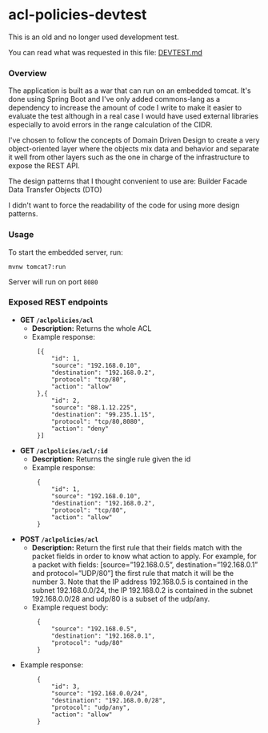 # acl-policies-devtest
This is an old and no longer used development test.

You can read what was requested in this file: [DEVTEST.md](DEVTEST.md)

### Overview
The application is built as a war that can run on an embedded tomcat. It's done using Spring Boot and I've only added commons-lang as a dependency to increase the amount of code I write to make it easier to evaluate the test although in a real case I would have used external libraries especially to avoid errors in the range calculation of the CIDR.

I've chosen to follow the concepts of Domain Driven Design to create a very object-oriented layer where the objects mix data and behavior and separate it well from other layers such as the one in charge of the infrastructure to expose the REST API.

The design patterns that I thought convenient to use are:
Builder
Facade
Data Transfer Objects (DTO)

I didn't want to force the readability of the code for using more design patterns.

### Usage
To start the embedded server, run:
```
mvnw tomcat7:run
```
Server will run on port `8080`

### Exposed REST endpoints
- **GET `/aclpolicies/acl`**
  - **Description:** Returns the whole ACL 
  - Example response:
  
```
        [{
            "id": 1,
            "source": "192.168.0.10",
            "destination": "192.168.0.2",
            "protocol": "tcp/80",
            "action": "allow"
        },{
            "id": 2,
            "source": "88.1.12.225",
            "destination": "99.235.1.15",
            "protocol": "tcp/80,8080",
            "action": "deny"
        }]
```
- **GET `/aclpolicies/acl/:id`**
  - **Description:** Returns the single rule given the id
  - Example response:
```
        {
            "id": 1,
            "source": "192.168.0.10",
            "destination": "192.168.0.2",
            "protocol": "tcp/80",
            "action": "allow"
        }
```
- **POST `/aclpolicies/acl`**
  - **Description:** Return the first rule that their fields match with the packet
fields in order to know what action to apply. For example, for a packet
with fields: [source=”192.168.0.5”, destination=”192.168.0.1” and
protocol=”UDP/80”] the first rule that match it will be the number 3.
Note that the IP address 192.168.0.5 is contained in the subnet
192.168.0.0/24, the IP 192.168.0.2 is contained in the subnet
192.168.0.0/28 and udp/80 is a subset of the udp/any.
  - Example request body:
```
        {
            "source": "192.168.0.5",
            "destination": "192.168.0.1",
            "protocol": "udp/80"
        }
```
  - Example response:
```
        {
            "id": 3,
            "source": "192.168.0.0/24",
            "destination": "192.168.0.0/28",
            "protocol": "udp/any",
            "action": "allow"
        }
```
